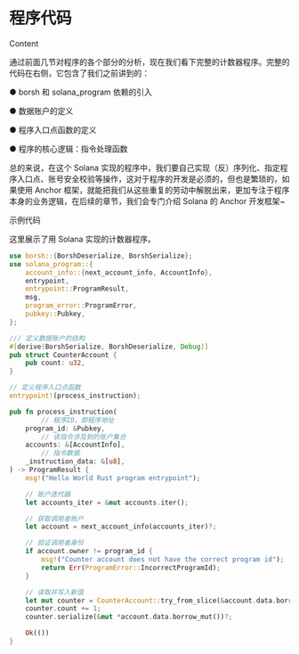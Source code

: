 # 程序代码

Content

通过前面几节对程序的各个部分的分析，现在我们看下完整的计数器程序。完整的代码在右侧，它包含了我们之前讲到的：

● borsh 和 solana_program 依赖的引入

● 数据账户的定义

● 程序入口点函数的定义

● 程序的核心逻辑：指令处理函数

总的来说，在这个 Solana 实现的程序中，我们要自己实现（反）序列化、指定程序入口点、账号安全校验等操作，这对于程序的开发是必须的，但也是繁琐的，如果使用 Anchor 框架，就能把我们从这些重复的劳动中解脱出来，更加专注于程序本身的业务逻辑，在后续的章节，我们会专门介绍 Solana 的 Anchor 开发框架~

示例代码

这里展示了用 Solana 实现的计数器程序。

```rust
use borsh::{BorshDeserialize, BorshSerialize};
use solana_program::{
    account_info::{next_account_info, AccountInfo},
    entrypoint,
    entrypoint::ProgramResult,
    msg,
    program_error::ProgramError,
    pubkey::Pubkey,
};

/// 定义数据账户的结构
#[derive(BorshSerialize, BorshDeserialize, Debug)]
pub struct CounterAccount {
    pub count: u32,
}

// 定义程序入口点函数
entrypoint!(process_instruction);

pub fn process_instruction(
		// 程序ID，即程序地址
    program_id: &Pubkey,
		// 该指令涉及到的账户集合
    accounts: &[AccountInfo],
		// 指令数据
    _instruction_data: &[u8],
) -> ProgramResult {
    msg!("Hello World Rust program entrypoint");

    // 账户迭代器
    let accounts_iter = &mut accounts.iter();

    // 获取调用者账户
    let account = next_account_info(accounts_iter)?;

    // 验证调用者身份
    if account.owner != program_id {
        msg!("Counter account does not have the correct program id");
        return Err(ProgramError::IncorrectProgramId);
    }

    // 读取并写入新值
    let mut counter = CounterAccount::try_from_slice(&account.data.borrow())?;
    counter.count += 1;
    counter.serialize(&mut *account.data.borrow_mut())?;

    Ok(())
}
```
